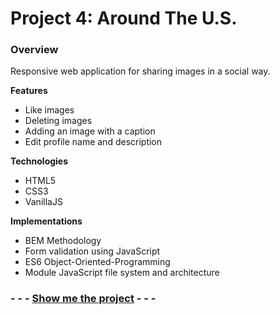 # Project 4: Around The U.S.

### Overview

Responsive web application for sharing images in a social way.

**Features**

- Like images
- Deleting images
- Adding an image with a caption
- Edit profile name and description

**Technologies**

- HTML5
- CSS3
- VanillaJS

**Implementations**

- BEM Methodology
- Form validation using JavaScript
- ES6 Object-Oriented-Programming
- Module JavaScript file system and architecture

### - - - [Show me the project](https://amitgit217.github.io/web_project_4/) - - -
